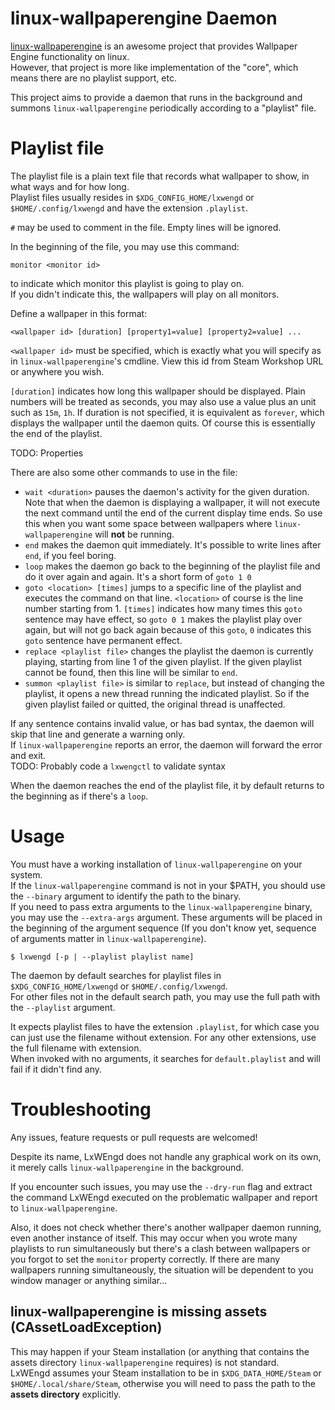 # linux-wallpaperengine Daemon
[linux-wallpaperengine](https://github.com/Almamu/linux-wallpaperengine) is an awesome project that provides Wallpaper Engine functionality on linux.   
However, that project is more like implementation of the "core", which means there are no playlist support, etc.   

This project aims to provide a daemon that runs in the background and summons `linux-wallpaperengine` periodically according to a "playlist" file.   

# Playlist file
The playlist file is a plain text file that records what wallpaper to show, in what ways and for how long.   
Playlist files usually resides in `$XDG_CONFIG_HOME/lxwengd` or `$HOME/.config/lxwengd` and have the extension `.playlist`.   

`#` may be used to comment in the file. Empty lines will be ignored.   

In the beginning of the file, you may use this command:   
```
monitor <monitor id>
```
to indicate which monitor this playlist is going to play on.   
If you didn't indicate this, the wallpapers will play on all monitors.   

Define a wallpaper in this format:   
```
<wallpaper id> [duration] [property1=value] [property2=value] ...
```
`<wallpaper id>` must be specified, which is exactly what you will specify as in `linux-wallpaperengine`'s cmdline. View this id from Steam Workshop URL or anywhere you wish.   

`[duration]` indicates how long this wallpaper should be displayed. Plain numbers will be treated as seconds, you may also use a value plus an unit such as `15m`, `1h`. If duration is not specified, it is equivalent as `forever`, which displays the wallpaper until the daemon quits. Of course this is essentially the end of the playlist.   

TODO: Properties

There are also some other commands to use in the file:
- `wait <duration>` pauses the daemon's activity for the given duration. Note that when the daemon is displaying a wallpaper, it will not execute the next command until the end of the current display time ends. So use this when you want some space between wallpapers where `linux-wallpaperengine` will **not** be running.   
- `end` makes the daemon quit immediately. It's possible to write lines after `end`, if you feel boring.   
- `loop` makes the daemon go back to the beginning of the playlist file and do it over again and again. It's a short form of `goto 1 0`
- `goto <location> [times]` jumps to a specific line of the playlist and executes the command on that line. `<location>` of course is the line number starting from 1. `[times]` indicates how many times this `goto` sentence may have effect, so `goto 0 1` makes the playlist play over again, but will not go back again because of this `goto`, `0` indicates this `goto` sentence have permanent effect.   
- `replace <playlist file>` changes the playlist the daemon is currently playing, starting from line 1 of the given playlist. If the given playlist cannot be found, then this line will be similar to `end`.   
- `summon <playlist file>` is similar to `replace`, but instead of changing the playlist, it opens a new thread running the indicated playlist. So if the given playlist failed or quitted, the original thread is unaffected.   

If any sentence contains invalid value, or has bad syntax, the daemon will skip that line and generate a warning only.   
If `linux-wallpaperengine` reports an error, the daemon will forward the error and exit.   
TODO: Probably code a `lxwengctl` to validate syntax

When the daemon reaches the end of the playlist file, it by default returns to the beginning as if there's a `loop`.   

# Usage
You must have a working installation of `linux-wallpaperengine` on your system.   
If the `linux-wallpaperengine` command is not in your $PATH, you should use the `--binary` argument to identify the path to the binary.   
If you need to pass extra arguments to the `linux-wallpaperengine` binary, you may use the `--extra-args` argument. These arguments will be placed in the beginning of the argument sequence (If you don't know yet, sequence of arguments matter in `linux-wallpaperengine`).

```
$ lxwengd [-p | --playlist playlist name]
```

The daemon by default searches for playlist files in `$XDG_CONFIG_HOME/lxwengd` or `$HOME/.config/lxwengd`.   
For other files not in the default search path, you may use the full path with the `--playlist` argument.   

It expects playlist files to have the extension `.playlist`, for which case you can just use the filename without extension. For any other extensions, use the full filename with extension.   
When invoked with no arguments, it searches for `default.playlist` and will fail if it didn't find any.   

# Troubleshooting
Any issues, feature requests or pull requests are welcomed!   

Despite its name, LxWEngd does not handle any graphical work on its own, it merely calls `linux-wallpaperengine` in the background.   

If you encounter such issues, you may use the `--dry-run` flag and extract the command LxWEngd executed on the problematic wallpaper and report to `linux-wallpaperengine`.   

Also, it does not check whether there's another wallpaper daemon running, even another instance of itself. This may occur when you wrote many playlists to run simultaneously but there's a clash between wallpapers or you forgot to set the `monitor` property correctly. If there are many wallpapers running simultaneously, the situation will be dependent to you window manager or anything similar...

## linux-wallpaperengine is missing assets (CAssetLoadException)
This may happen if your Steam installation (or anything that contains the assets directory `linux-wallpaperengine` requires) is not standard.   
LxWEngd assumes your Steam installation to be in `$XDG_DATA_HOME/Steam` or `$HOME/.local/share/Steam`, otherwise you will need to pass the path to the **assets directory** explicitly.   
